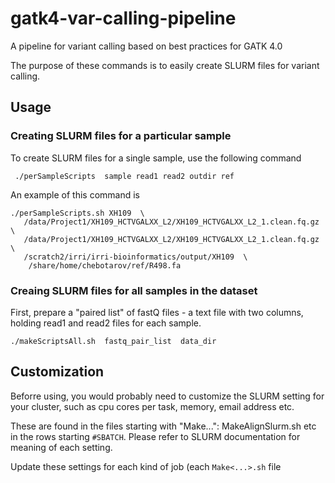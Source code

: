 # gatk4-var-calling-pipeline
A pipeline for variant calling based on best practices for GATK 4.0

The purpose of these commands is to easily create SLURM files for variant calling.

## Usage
### Creating SLURM files for a particular sample
To create SLURM files for a single sample, use the following command
```
 ./perSampleScripts  sample read1 read2 outdir ref
```

An example of this command is
```
./perSampleScripts.sh XH109  \
   /data/Project1/XH109_HCTVGALXX_L2/XH109_HCTVGALXX_L2_1.clean.fq.gz \
   /data/Project1/XH109_HCTVGALXX_L2/XH109_HCTVGALXX_L2_1.clean.fq.gz  \
   /scratch2/irri/irri-bioinformatics/output/XH109  \
    /share/home/chebotarov/ref/R498.fa 
```

### Creaing SLURM files for all samples in the dataset
First, prepare a "paired list" of fastQ files - a text file with two columns, holding read1 and read2 files for each sample.

```
./makeScriptsAll.sh  fastq_pair_list  data_dir
```

## Customization
Beforre using, you would probably need to customize the SLURM setting for your cluster, such as cpu cores per task, memory, email address etc.

These are found in the files starting with "Make...": MakeAlignSlurm.sh etc in the rows starting `#SBATCH`. Please refer to SLURM documentation for meaning of each setting.

Update these settings for each kind of job (each `Make<...>.sh` file

